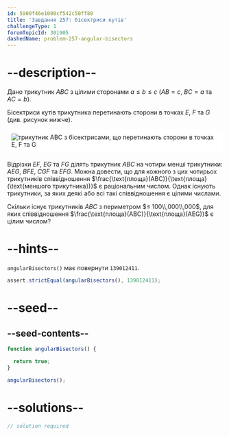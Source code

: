 ```yaml
---
id: 5900f46e1000cf542c50ff80
title: 'Завдання 257: бісектриси кутів'
challengeType: 1
forumTopicId: 301905
dashedName: problem-257-angular-bisectors
---
```


# --description--

Дано трикутник $ABC$ з цілими сторонами $a ≤ b ≤ c$ ($AB = c$, $BC = a$ та $AC = b$).

Бісектриси кутів трикутника перетинають сторони в точках $E$, $F$ та $G$ (див. рисунок нижче).

<img alt="трикутник ABC з бісектрисами, що перетинають сторони в точках E, F та G" src="https://cdn.freecodecamp.org/curriculum/project-euler/angular-bisectors.gif" style="background-color: white; padding: 10px; display: block; margin-right: auto; margin-left: auto; margin-bottom: 1.2rem;" />

Відрізки $EF$, $EG$ та $FG$ ділять трикутник $ABC$ на чотири менші трикутники: $AEG$, $BFE$, $CGF$ та $EFG$. Можна довести, що для кожного з цих чотирьох трикутників співвідношення $\frac{\text{площа}(ABC)}{\text{площа}(\text{меншого трикутника})}$ є раціональним числом. Однак існують трикутники, за яких деякі або всі такі співвідношення є цілими числами.

Скільки існує трикутників $ABC$ з периметром $≤ 100\\,000\\,000$, для яких співвідношення $\frac{\text{площа}(ABC)}{\text{площа}(AEG)}$ є цілим числом?

# --hints--

`angularBisectors()` має повернути `139012411`.

```js
assert.strictEqual(angularBisectors(), 139012411);
```

# --seed--

## --seed-contents--

```js
function angularBisectors() {

  return true;
}

angularBisectors();
```

# --solutions--

```js
// solution required
```
